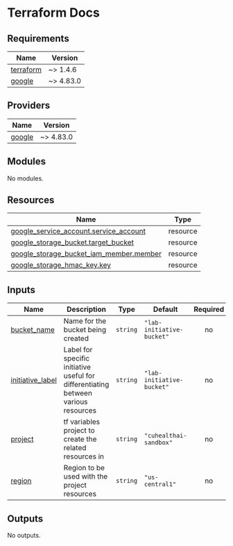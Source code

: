 # Terraform Docs

<!-- BEGINNING OF PRE-COMMIT-TERRAFORM DOCS HOOK -->

## Requirements

| Name | Version |
|------|---------|
| <a name="requirement_terraform"></a> [terraform](#requirement_terraform) | ~> 1.4.6 |
| <a name="requirement_google"></a> [google](#requirement_google) | ~> 4.83.0 |

## Providers

| Name | Version |
|------|---------|
| <a name="provider_google"></a> [google](#provider_google) | ~> 4.83.0 |

## Modules

No modules.

## Resources

| Name | Type |
|------|------|
| [google_service_account.service_account](https://registry.terraform.io/providers/hashicorp/google/latest/docs/resources/service_account) | resource |
| [google_storage_bucket.target_bucket](https://registry.terraform.io/providers/hashicorp/google/latest/docs/resources/storage_bucket) | resource |
| [google_storage_bucket_iam_member.member](https://registry.terraform.io/providers/hashicorp/google/latest/docs/resources/storage_bucket_iam_member) | resource |
| [google_storage_hmac_key.key](https://registry.terraform.io/providers/hashicorp/google/latest/docs/resources/storage_hmac_key) | resource |

## Inputs

| Name | Description | Type | Default | Required |
|------|-------------|------|---------|:--------:|
| <a name="input_bucket_name"></a> [bucket_name](#input_bucket_name) | Name for the bucket being created | `string` | `"lab-initiative-bucket"` | no |
| <a name="input_initiative_label"></a> [initiative_label](#input_initiative_label) | Label for specific initiative useful for differentiating between various resources | `string` | `"lab-initiative-bucket"` | no |
| <a name="input_project"></a> [project](#input_project) | tf variables project to create the related resources in | `string` | `"cuhealthai-sandbox"` | no |
| <a name="input_region"></a> [region](#input_region) | Region to be used with the project resources | `string` | `"us-central1"` | no |

## Outputs

No outputs.

<!-- END OF PRE-COMMIT-TERRAFORM DOCS HOOK -->
